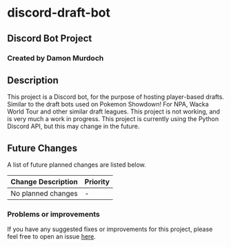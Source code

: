# discord-draft-bot
## Discord Bot Project
### Created by Damon Murdoch 

## Description
This project is a Discord bot, for the purpose of hosting player-based drafts. Similar to the draft bots used on Pokemon Showdown! For NPA, Wacka World Tour and other similar draft leagues. This project is not working, and is very much a work in progress. This project is currently using the Python Discord API, but this may change in the future.

## Future Changes
A list of future planned changes are listed below.

| Change Description | Priority |
| ------------------ | -------- | 
| No planned changes | -        |

### Problems or improvements
If you have any suggested fixes or improvements for this project, please 
feel free to open an issue [here](issues).

